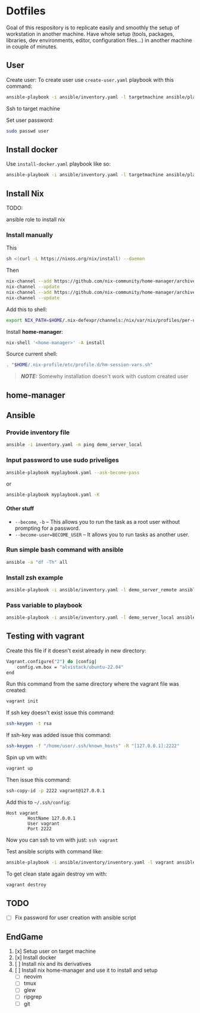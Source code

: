 # Dotfiles

Goal of this respository is to replicate easily and smoothly the setup of workstation in another machine. Have whole setup (tools, packages, libraries, dev environments, editor, configuration files...) in another machine in couple of minutes.

## User

Create user: To create user use `create-user.yaml` playbook with this command:

```bash
ansible-playbook -i ansible/inventory.yaml -l targetmachine ansible/playbooks/create-user.yaml -K
```

Ssh to target machine

Set user password:

```bash
sudo passwd user
```

## Install docker

Use `install-docker.yaml` playbook like so:

```bash
ansible-playbook -i ansible/inventory.yaml -l targetmachine ansible/playbooks/install-docker.yaml -K
```

## Install Nix

TODO:

ansible role to install nix

### Install manually

This

```bash
sh <(curl -L https://nixos.org/nix/install) --daemon
```

Then

```bash
nix-channel --add https://github.com/nix-community/home-manager/archive/master.tar.gz home-manager
nix-channel --update
nix-channel --add https://github.com/nix-community/home-manager/archive/release-22.05.tar.gz home-manager
nix-channel --update
```

Add this to shell:

```bash
export NIX_PATH=$HOME/.nix-defexpr/channels:/nix/var/nix/profiles/per-user/root/channels${NIX_PATH:+:$NIX_PATH}
```

Install **home-manager**:

```bash
nix-shell '<home-manager>' -A install
```

Source current shell:

```bash
. "$HOME/.nix-profile/etc/profile.d/hm-session-vars.sh"
```

> **_NOTE:_**  Somewhy installation doesn't work with custom created user

## home-manager

## Ansible

### Provide inventory file

```bash
ansible -i inventory.yaml -m ping demo_server_local
```

### Input password to use sudo priveliges

```bash
ansible-playbook myplaybook.yaml --ask-become-pass
```

or

```bash
ansible-playbook myplaybook.yaml -K
```

#### Other stuff

- `--become`, `-b` – This allows you to run the task as a root user without prompting for a password.
- `--become-user=BECOME_USER` – It allows you to run tasks as another user.

### Run simple bash command with ansible

```bash
ansible -a "df -Th" all
```

### Install zsh example

```bash
ansible-playbook -i ansible/inventory.yaml -l demo_server_remote ansible/playbooks/install-zsh.yaml -K
```

### Pass variable to playbook

```bash
ansible-playbook -i ansible/inventory.yaml -l demo_server_local ansible/playbooks/set-shell.yaml -e "user=username shell=/bin/bash" -K
```

## Testing with vagrant

Create this file if it doesn't exist already in new directory:

```bash
Vagrant.configure("2") do |config|
    config.vm.box = "alvistack/ubuntu-22.04"
end
```

Run this command from the same directory where the vagrant file was created:

```bash
vagrant init
```

If ssh key doesn't exist issue this command:

```bash
ssh-keygen -t rsa
```

If ssh-key was added issue this command:

```bash
ssh-keygen -f "/home/user/.ssh/known_hosts" -R "[127.0.0.1]:2222"
```

Spin up vm with:

```bash
vagrant up
```

Then issue this command:

```bash
ssh-copy-id -p 2222 vagrant@127.0.0.1
```

Add this to `~/.ssh/config`:

```text
Host vagrant
        HostName 127.0.0.1
        User vagrant
        Port 2222
```

Now you can ssh to vm with just: `ssh vagrant`

Test ansible scripts with command like:

```bash
ansible-playbook -i ansible/inventory/inventory.yaml -l vagrant ansible/playbooks/create-user.yaml -K
```

To get clean state again destroy vm with:

```bash
vagrant destroy
```

## TODO

- [ ] Fix password for user creation with ansible script

## EndGame

1. [x] Setup user on target machine
2. [x] Install docker
3. [ ] Install nix and its derivatives
4. [ ] Install nix home-manager and use it to install and setup
    - [ ] neovim
    - [ ] tmux
    - [ ] glew
    - [ ] ripgrep
    - [ ] git
